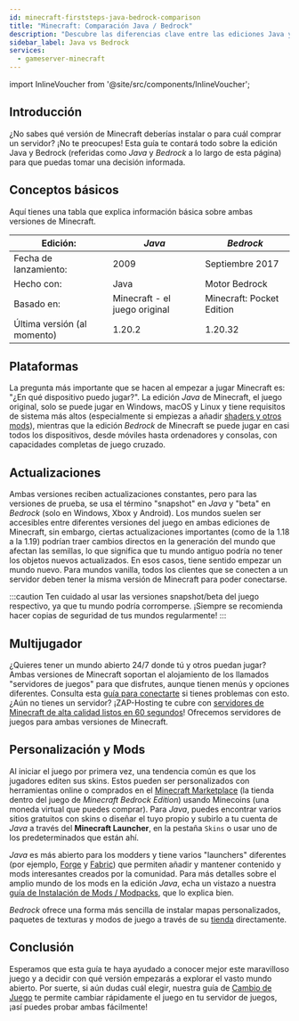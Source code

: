 ```yaml
---
id: minecraft-firststeps-java-bedrock-comparison
title: "Minecraft: Comparación Java / Bedrock"
description: "Descubre las diferencias clave entre las ediciones Java y Bedrock de Minecraft para elegir la mejor versión para tu experiencia de juego → Aprende más ahora"
sidebar_label: Java vs Bedrock
services:
  - gameserver-minecraft
---
```


import InlineVoucher from '@site/src/components/InlineVoucher';

## Introducción

¿No sabes qué versión de Minecraft deberías instalar o para cuál comprar un servidor? ¡No te preocupes! Esta guía te contará todo sobre la edición Java y Bedrock (referidas como *Java* y *Bedrock* a lo largo de esta página) para que puedas tomar una decisión informada.

<InlineVoucher />

## Conceptos básicos

Aquí tienes una tabla que explica información básica sobre ambas versiones de Minecraft.

| Edición:                       | *Java*                        | *Bedrock*                 |
| ------------------------------ | ----------------------------- | ------------------------- |
| Fecha de lanzamiento:          | 2009                          | Septiembre 2017           |
| Hecho con:                    | Java                          | Motor Bedrock             |
| Basado en:                    | Minecraft - el juego original | Minecraft: Pocket Edition |
| Última versión (al momento)   | 1.20.2                        | 1.20.32                   |

## Plataformas

La pregunta más importante que se hacen al empezar a jugar Minecraft es: "¿En qué dispositivo puedo jugar?". La edición *Java* de Minecraft, el juego original, solo se puede jugar en Windows, macOS y Linux y tiene requisitos de sistema más altos (especialmente si empiezas a añadir [shaders y otros mods](#customization-and-modding)), mientras que la edición *Bedrock* de Minecraft se puede jugar en casi todos los dispositivos, desde móviles hasta ordenadores y consolas, con capacidades completas de juego cruzado.

## Actualizaciones

Ambas versiones reciben actualizaciones constantes, pero para las versiones de prueba, se usa el término "snapshot" en *Java* y "beta" en *Bedrock* (solo en Windows, Xbox y Android). Los mundos suelen ser accesibles entre diferentes versiones del juego en ambas ediciones de Minecraft, sin embargo, ciertas actualizaciones importantes (como de la 1.18 a la 1.19) podrían traer cambios directos en la generación del mundo que afectan las semillas, lo que significa que tu mundo antiguo podría no tener los objetos nuevos actualizados. En esos casos, tiene sentido empezar un mundo nuevo. Para mundos vanilla, todos los clientes que se conecten a un servidor deben tener la misma versión de Minecraft para poder conectarse.

:::caution 
Ten cuidado al usar las versiones snapshot/beta del juego respectivo, ya que tu mundo podría corromperse. ¡Siempre se recomienda hacer copias de seguridad de tus mundos regularmente!
:::

## Multijugador

¿Quieres tener un mundo abierto 24/7 donde tú y otros puedan jugar? Ambas versiones de Minecraft soportan el alojamiento de los llamados "servidores de juegos" para que disfrutes, aunque tienen menús y opciones diferentes. Consulta esta [guía para conectarte](minecraft-firststeps-connect.md) si tienes problemas con esto. ¿Aún no tienes un servidor? ¡ZAP-Hosting te cubre con [servidores de Minecraft de alta calidad listos en 60 segundos](https://zap-hosting.com/en/minecraft-server-hosting/)! Ofrecemos servidores de juegos para ambas versiones de Minecraft.

## Personalización y Mods

Al iniciar el juego por primera vez, una tendencia común es que los jugadores editen sus skins. Estos pueden ser personalizados con herramientas online o comprados en el [Minecraft Marketplace](https://www.minecraft.net/en-us/marketplace) (la tienda dentro del juego de *Minecraft Bedrock Edition*) usando Minecoins (una moneda virtual que puedes comprar). Para *Java*, puedes encontrar varios sitios gratuitos con skins o diseñar el tuyo propio y subirlo a tu cuenta de *Java* a través del **Minecraft Launcher**, en la pestaña `Skins` o usar uno de los predeterminados que están ahí.

*Java* es más abierto para los modders y tiene varios "launchers" diferentes (por ejemplo, [Forge](https://files.minecraftforge.net/net/minecraftforge/forge/) y [Fabric](https://fabricmc.net/use/installer/)) que permiten añadir y mantener contenido y mods interesantes creados por la comunidad. Para más detalles sobre el amplio mundo de los mods en la edición *Java*, echa un vistazo a nuestra [guía de Instalación de Mods / Modpacks](minecraft-forge-fabric-add-mods-modpacks.md), que lo explica bien.

*Bedrock* ofrece una forma más sencilla de instalar mapas personalizados, paquetes de texturas y modos de juego a través de su [tienda](https://www.minecraft.net/en-us/catalog) directamente.

## Conclusión

Esperamos que esta guía te haya ayudado a conocer mejor este maravilloso juego y a decidir con qué versión empezarás a explorar el vasto mundo abierto. Por suerte, si aún dudas cuál elegir, nuestra guía de [Cambio de Juego](gameserver-gameswitch.md) te permite cambiar rápidamente el juego en tu servidor de juegos, ¡así puedes probar ambas fácilmente!

<InlineVoucher />